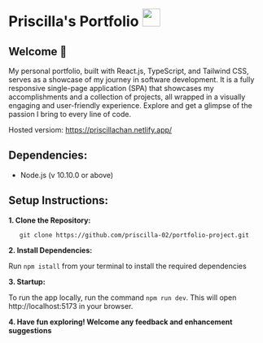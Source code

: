# Priscilla's Portfolio <img src="/assets/images/readme/portfolio.png" width="35" height="35" />

## Welcome 👋

My personal portfolio, built with React.js, TypeScript, and Tailwind CSS, serves as a showcase of my journey in software development. It is a fully responsive single-page application (SPA) that showcases my accomplishments and a collection of projects, all wrapped in a visually engaging and user-friendly experience. Explore and get a glimpse of the passion I bring to every line of code.

Hosted versiom: https://priscillachan.netlify.app/

## Dependencies:

- Node.js (v 10.10.0 or above)

## Setup Instructions:

**1. Clone the Repository:**

```
   git clone https://github.com/priscilla-02/portfolio-project.git
```

**2. Install Dependencies:**

Run `npm istall` from your terminal to install the required dependencies

**3. Startup:**

To run the app locally, run the command `npm run dev`. This will open http://localhost:5173 in your browser.

**4. Have fun exploring! Welcome any feedback and enhancement suggestions**

